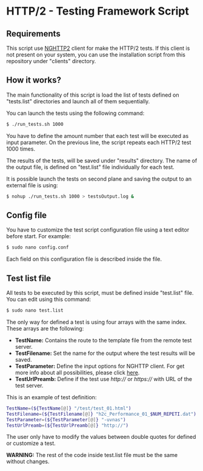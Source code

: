 # HTTP/2 - Testing Framework Script

## Requirements

This script use [NGHTTP2](https://nghttp2.org/) client for make the HTTP/2 tests. If this client is not present on your system, you can use the installation script from this repository under "clients" directory.


## How it works?

The main functionality of this script is load the list of tests defined on "tests.list" directories and launch all of them sequentially. 

You can launch the tests using the following command:

```sh
$ ./run_tests.sh 1000
```

You have to define the amount number that each test will be executed as input parameter. On the previous line, the script repeats each HTTP/2 test 1000 times.

The results of the tests, will be saved under "results" directory. The name of the output file, is defined on "test.list" file individually for each test.

It is possible launch the tests on second plane and saving the output to an external file is using:

```sh
$ nohup ./run_tests.sh 1000 > testsOutput.log &
```


## Config file

You have to customize the test script configuration file using a text editor before start. For example:

```sh
$ sudo nano config.conf
```

Each field on this configuration file is described inside the file. 


## Test list file

All tests to be executed by this script, must be defined inside "test.list" file. You can edit using this command:

```sh
$ sudo nano test.list
```

The only way for defined a test is using four arrays with the same index. These arrays are the following:

- **TestName:** Contains the route to the template file from the remote test server.
- **TestFilename:** Set the name for the output where the test results will be saved.
- **TestParameter:** Define the input options for NGHTTP client. For get more info about all possibilities, please click [here](https://nghttp2.org/documentation/nghttp.1.html#options).
- **TestUrlPreamb:** Define if the test use *http://* or *https://* with URL of the test server.

This is an example of test definition:

```bash
TestName=(${TestName[@]} "/test/test_01.html")
TestFilename=(${TestFilename[@]} "h2c_Performance_01_$NUM_REPETI.dat")
TestParameter=(${TestParameter[@]} "-uvnas")
TestUrlPreamb=(${TestUrlPreamb[@]} "http://")
```

The user only have to modify the values between double quotes for defined or customize a test.

**WARNING:** The rest of the code inside test.list file must be the same without changes.

